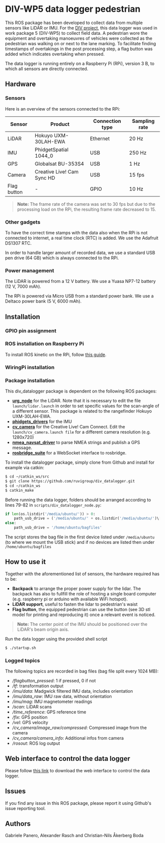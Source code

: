 # DIV-WP5 data logger pedestrian
This ROS package has been developed to collect data from multiple sensors like LiDAR or IMU. For the [DIV project](http://divproject.eu), this data logger was used in work package 5 (DIV-WP5) to collect field data. A pedestrian wore the equipment and overtaking manoeuvres of vehicles were collected as the pedestrian was walking on or next to the lane marking. To facilitate finding timestamps of overtakings in the post processing step, a flag button was added which indicates overtaking when pressed. 

The data logger is running entirely on a Raspberry Pi (RPi), version 3 B, to which all sensors are directly connected.

## Hardware
### Sensors
Here is an overview of the sensors connected to the RPi:

| Sensor    	| Product 			| Connection type | Sampling rate |
|---------------|-------------------------------|-----------------|---------------|
| LiDAR		| Hokuyo UXM-30LAH-EWA		| Ethernet        | 20 Hz         |
| IMU		| PhidgetSpatial 1044_0 	| USB             | 250 Hz        |
| GPS		| Globalsat BU-353S4		| USB		  | 1 Hz          |
| Camera	| Creative Live! Cam Sync HD	| USB		  | 15 fps        |
| Flag button	| -				| GPIO		  | 10 Hz         |

> **Note:** The frame rate of the camera was set to 30 fps but due to the processing load on the RPi, the resulting frame rate decreased to 15.

### Other gadgets
To have the correct time stamps with the data also when the RPi is not connected to internet, a real time clock (RTC) is added. We use the Adafruit DS1307 RTC.

In order to handle larger amount of recorded data, we use a standard USB pen drive (64 GB) which is always connected to the RPi.

### Power management
The LiDAR is powered from a 12 V battery. We use a Yuasa NP7-12 battery (12 V, 7000 mAh).

The RPi is powered via Micro USB from a standard power bank. We use a Deltaco power bank (5 V, 6000 mAh).

## Installation
### GPIO pin assignment
### ROS installation on Raspberry Pi
To install ROS kinetic on the RPi, follow [this guide](http://wiki.ros.org/ROSberryPi/Installing%20ROS%20Kinetic%20on%20the%20Raspberry%20Pi).
### WiringPi installation
### Package installation
This div_datalogger package is dependent on the following ROS packages:
- [**urg_node**](http://wiki.ros.org/urg_node) for the LiDAR. Note that it is necessary to edit the file `launch/lidar.launch` in order to set specific values for the scan-angle of a different sensor. This package is related to the rangefinder Hokuyo UXM-30LAH-EWA.
- [**phidgets_drivers**](http://wiki.ros.org/phidgets_drivers?distro=kinetic) for the IMU
- [**cv_camera**](http://wiki.ros.org/cv_camera) for the Creative Live! Cam Connect. Edit the `launch/cv_camera.launch file` for a different camera resolution (e.g. 1280x720)
- [**nmea_navsat_driver**](http://wiki.ros.org/nmea_navsat_driver) to parse NMEA strings and publish a GPS message.
- [**rosbridge_suite**](http://wiki.ros.org/rosbridge_suite) for a WebSocket interface to rosbridge.

To install the datalogger package, simply clone from Github and install for example via catkin:
```bash
$ cd ∽/catkin_ws/src
$ git clone https://github.com/ruvigroup/div_datalogger.git
$ cd ∽/catkin_ws
$ catkin_make
```

Before running the data logger, folders should be arranged according to lines 79-82 in `scripts/div_datalogger_node.py`:
```python
if len(os.listdir('/media/ubuntu/')) > 0:
	path_usb_drive = ('/media/ubuntu/' + os.listdir('/media/ubuntu/')\[0\])
else:
	path_usb_drive = '/home/ubuntu/bagfiles'
```
The script stores the bag file in the first device listed under `/media/ubuntu` (to where we mount the USB stick) and if no devices are listed then under `/home/ubuntu/bagfiles`

## How to use it
Together with the aforementioned list of sensors, the hardware required has to be:
- **Backpack** to arrange the proper power supply for the lidar. The backpack has also to fullfill the role of hosting a single board computer (e.g. raspberry pi or arduino with available WiFi hotspot). 
- **LiDAR support**, useful to fasten the lidar to pedestrian's waist
- **Flag button**, the equipped pedestrian can use the button (see 3D stl model for printing and reproducing it) once a relevant event is noticed. 
> **Note:** The center point of the IMU should be positioned over the LiDAR's beam origin axis.

Run the data logger using the provided shell script
```bash
$ ./startup.sh
```


### Logged topics
The following topics are recorded in bag files (bag file split every 1024 MB):
- */flagbutton_pressed*: 1 if pressed, 0 if not
- */tf*: transformation output
- */imu/data*: Madgwick filtered IMU data, includes orientation
- */imu/data_raw*: IMU raw data, without orientation
- */imu/mag*: IMU magnetometer readings
- */scan*: LiDAR scans
- */time_reference*: GPS reference time
- */fix*: GPS position
- */vel*: GPS velocity
- */cv_camera/image_raw/compressed*: Compressed image from the camera
- */cv_camera/camera_info*: Additional infos from camera
- */rosout*: ROS log output 

## Web interface to control the data logger
Please follow [this link](https://github.com/roaduserinteraction/div_datalogger_webapp) to download the web interface to control the data logger.

## Issues
If you find any issue in this ROS package, please report it using Github's issue reporting tool.

## Authors
Gabriele Panero, Alexander Rasch and Christian-Nils Åkerberg Boda
